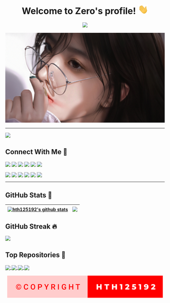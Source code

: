 <h1 align="center">
  Welcome to Zero's profile!
  <img src="https://raw.githubusercontent.com/hth125192/hth125192/main/gifs/hello.gif" width="32">
</h1>

<p align="center">
  <img src="https://readme-typing-svg.herokuapp.com?lines=%E2%8C%A8+Hello+!!!;%E2%8C%A8+My+name+is+HTH+%F0%9F%98%98;%E2%8C%A8+I%E2%80%99m+studying+at+UET+-+VNU;%E2%8C%A8+Reach+me+via+Email%2C+Facebook%2C+LinkedIn%2C...+below;%F0%9F%90%A7+%F0%9F%90%A7+%F0%9F%90%A7&center=true&width=700&height=45&color=009900&vCenter=true&size=20">
</p>

<p align="center">
  <a href="https://fb.com/hungmyzone197"><img src="https://raw.githubusercontent.com/hth125192/hth125192/main/images/cover.jpg"></a>
</p>

---

[![](https://komarev.com/ghpvc/?username=hth125192&color=brightgreen&style=plastic)](https://github.com/hth125192)

## Connect With Me 👀

<a href="https://github.com/hth125192" target="blank"><img align="center" src="https://img.shields.io/badge/-Nguy%E1%BB%85n%20V%C4%83n%20H%C6%B0ng-1C1C1C?logo=github&logoColor=white" /></a>
<a href="https://www.youtube.com/" target="blank"><img align="center" src="https://img.shields.io/badge/-Subcribe-FF0000?logo=youtube&logoColor=white" /></a>
<a href="https://stackoverflow.com/users/16352173/myzone197" target="blank"><img align="center" src="https://img.shields.io/badge/-myzone197-F67A00?logo=stackoverflow&logoColor=white" /></a>
<a href="https://www.hackerrank.com/hth125192" target="blank"><img align="center" src="https://img.shields.io/badge/-Nguy%E1%BB%85n%20V%C4%83n%20H%C6%B0ng-006400?logo=hackerrank&logoColor=white" /></a>
<a href="https://gitlab.com/hth125192" target="blank"><img align="center" src="https://img.shields.io/badge/-Nguy%E1%BB%85n%20V%C4%83n%20H%C6%B0ng-FF9900?logo=gitlab&logoColor=white" /></a>
<a href="https://mail.google.com/" target="blank"><img align="center" src="https://img.shields.io/badge/-20021370%20Nguy%E1%BB%85n%20V%C4%83n%20H%C6%B0ng-FCCC63?logo=gmail&logoColor=white" /></a>

<a href="https://fb.com/hungmyzone197" target="blank"><img align="center" src="https://img.shields.io/badge/-Nguy%E1%BB%85n%20V%C4%83n%20H%C6%B0ng-4267b2?logo=facebook&logoColor=white" /></a>
<a href="https://www.linkedin.com/in/hungmyzone197/" target="blank"><img align="center" src="https://img.shields.io/badge/-H%C6%B0ng%20Nguy%E1%BB%85n%20V%C4%83n-0077B5?logo=linkedin&logoColor=white" /></a>
<a href="https://m.me/hungmyzone197" target="blank"><img align="center" src="https://img.shields.io/badge/-Nguy%E1%BB%85n%20V%C4%83n%20H%C6%B0ng-BF3EFF?logo=messenger&logoColor=white" /></a>
<a href="https://www.instagram.com/myzone197/" target="blank"><img align="center" src="https://img.shields.io/badge/-myzone197-BC2A8D?logo=instagram&logoColor=white" /></a>
<a href="https://chat.zalo.me/" target="blank"><img align="center" src="https://img.shields.io/badge/-Nguy%E1%BB%85n%20V%C4%83n%20H%C6%B0ng-0A68FE?logo=zalo&logoColor=white" /></a>
<a href="https://discord.com/#7595" target="blank"><img align="center" src="https://img.shields.io/badge/-HTH-436EEE?logo=discord&logoColor=white" /></a>

---

## GitHub Stats ️🎯

| <a href="https://github.com/hth125192?tab=repositories"><img align="center" src="https://github-readme-stats.vercel.app/api?username=hth125192&show_icons=true&include_all_commits=true&count_private=true&theme=chartreuse-dark" alt="hth125192's github stats" /></a> | <a href="https://github.com/hth125192?tab=repositories"><img align="center" src="https://github-readme-stats.vercel.app/api/top-langs/?username=hth125192&langs_count=10&layout=compact&theme=chartreuse-dark" /></a> |
| ------------- | ------------- |

## GitHub Streak 🔥

[![](https://github-readme-streak-stats.herokuapp.com/?user=hth125192&theme=chartreuse-dark)](https://github.com/hth125192?tab=repositories)

## Top Repositories 🌟

<a href="https://github.com/hth125192/DSA">
  <img align="center" src="https://github-readme-stats.vercel.app/api/pin/?username=hth125192&repo=DSA&show_owner=true&theme=chartreuse-dark" />
</a>
<a href="https://github.com/hth125192/OOP">
  <img align="center" src="https://github-readme-stats.vercel.app/api/pin/?username=hth125192&repo=OOP&show_owner=true&theme=chartreuse-dark" />
</a>
<a href="https://github.com/hth125192/Project1OOP">
  <img align="center" src="https://github-readme-stats.vercel.app/api/pin/?username=hth125192&repo=Project1OOP&show_owner=true&theme=chartreuse-dark" />
</a>
<a href="https://github.com/hth125192/Project2OOP">
  <img align="center" src="https://github-readme-stats.vercel.app/api/pin/?username=hth125192&repo=Project2OOP&show_owner=true&theme=chartreuse-dark" />
</a>

<br />
<br />

<div align="center">
    <a href="https://github.com/hth125192"><img src="https://raw.githubusercontent.com/hth125192/hth125192/main/images/copyright-hth125192.svg" /></a>
</div>
